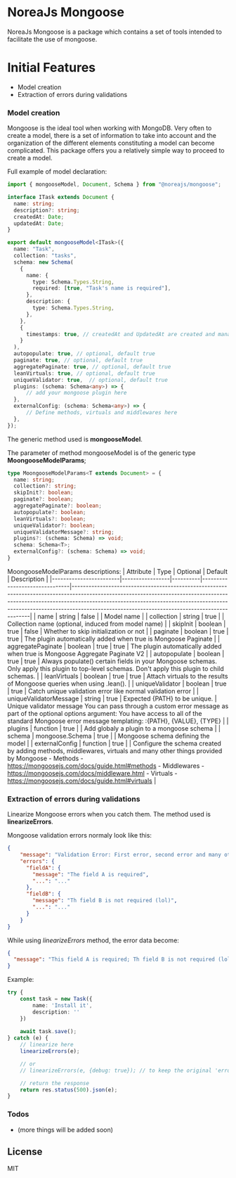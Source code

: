 # NoreaJs Mongoose


NoreaJs Mongoose is a package which contains a set of tools intended to facilitate the use of mongoose.

# Initial Features

- Model creation
- Extraction of errors during validations


### Model creation

Mongoose is the ideal tool when working with MongoDB. Very often to create a model, there is a set of information to take into account and the organization of the different elements constituting a model can become complicated. This package offers you a relatively simple way to proceed to create a model.

Full example of model declaration:
```typescript
import { mongooseModel, Document, Schema } from "@noreajs/mongoose";

interface ITask extends Document {
  name: string;
  description?: string;
  createdAt: Date;
  updatedAt: Date;
}

export default mongooseModel<ITask>({
  name: "Task",
  collection: "tasks",
  schema: new Schema(
    {
      name: {
        type: Schema.Types.String,
        required: [true, "Task's name is required"],
      },
      description: {
        type: Schema.Types.String,
      },
    },
    {
      timestamps: true, // createdAt and UpdatedAt are created and managed by mongoose
    }
  ),
  autopopulate: true, // optional, default true
  paginate: true, // optional, default true
  aggregatePaginate: true, // optional, default true
  leanVirtuals: true, // optional, default true
  uniqueValidator: true,  // optional, default true
  plugins: (schema: Schema<any>) => {
      // add your mongoose plugin here
  },
  externalConfig: (schema: Schema<any>) => {
      // Define methods, virtuals and middlewares here
  },
});

```

The generic method used is **mongooseModel<T>**.

The parameter of method mongooseModel is of the generic type **MoongooseModelParams<T>**;
```typescript
type MoongooseModelParams<T extends Document> = {
  name: string;
  collection?: string;
  skipInit?: boolean;
  paginate?: boolean;
  aggregatePaginate?: boolean;
  autopopulate?: boolean;
  leanVirtuals?: boolean;
  uniqueValidator?: boolean;
  uniqueValidatorMessage?: string;
  plugins?: (schema: Schema) => void;
  schema: Schema<T>;
  externalConfig?: (schema: Schema) => void;
}
```

MoongooseModelParams<T> descriptions:
| Attribute              | Type            | Optional | Default                       | Description                                                                                                                                                                                                                                                                                             |
|------------------------|-----------------|----------|-------------------------------|---------------------------------------------------------------------------------------------------------------------------------------------------------------------------------------------------------------------------------------------------------------------------------------------------------|
| name                   | string          | false    |                               | Model name                                                                                                                                                                                                                                                                                              |
| collection             | string          | true     |                               | Collection name (optional, induced from model name)                                                                                                                                                                                                                                                     |
| skipInit               | boolean         | true     | false                         | Whether to skip initialization or not                                                                                                                                                                                                                                                                   |
| paginate               | boolean         | true     | true                          | The plugin automatically added when true is Mongoose Paginate                                                                                                                                                                                                                                           |
| aggregatePaginate      | boolean         | true     | true                          | The plugin automatically added when true is Mongoose Aggregate Paginate V2                                                                                                                                                                                                                              |
| autopopulate           | boolean         | true     | true                          | Always populate() certain fields in your Mongoose schemas. Only apply this plugin to top-level schemas. Don't apply this plugin to child schemas.                                                                                                                                                       |
| leanVirtuals           | boolean         | true     | true                          | Attach virtuals to the results of Mongoose queries when using .lean().                                                                                                                                                                                                                                  |
| uniqueValidator        | boolean         | true     | true                          | Catch unique validation error like normal validation error                                                                                                                                                                                                                                              |
| uniqueValidatorMessage | string          | true     | Expected {PATH} to be unique. | Unique validator message  You can pass through a custom error message as part of the optional options argument: You have access to all of the standard Mongoose error message templating: :{PATH}, {VALUE}, {TYPE}                                                                                      |
| plugins                | function        | true     |                               | Add globaly a plugin to a mongoose schema                                                                                                                                                                                                                                                               |
| schema                 | mongoose.Schema | true     |                               | Mongoose schema defining the model                                                                                                                                                                                                                                                                      |
| externalConfig         | function        | true     |                               | Configure the schema created by adding methods, middlewares, virtuals and many other things provided by Mongoose  - Methods - https://mongoosejs.com/docs/guide.html#methods  - Middlewares - https://mongoosejs.com/docs/middleware.html  - Virtuals - https://mongoosejs.com/docs/guide.html#virtuals |


### Extraction of errors during validations
Linearize Mongoose errors when you catch them. The method used is **linearizeErrors**.

Mongoose validation errors normaly look like this:
```json
{
    "message": "Validation Error: First error, second error and many other (maybe) unnecessary",
    "errors": {
      "fieldA": {
        "message": "The field A is required",
        "...": "..."
      },
      "fieldB": {
        "message": "Th field B is not required (lol)",
        "...": "..."
      }
    }
}
```

While using *linearizeErrors* method, the error data become:
```json
{
  "message": "This field A is required; Th field B is not required (lol)"
}
```

Example:
```typescript
try {
    const task = new Task({
        name: 'Install it',
        description: ''
    })
    
    await task.save();
} catch (e) {
    // linearize here
    linearizeErrors(e);

    // or
    // linearizeErrors(e, {debug: true}); // to keep the original 'errors' attribute

    // return the response
    return res.status(500).json(e);
}
```

### Todos

 - (more things will be added soon)

License
----

MIT